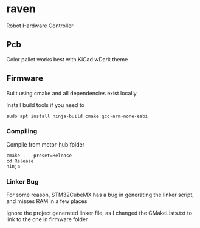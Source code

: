 # raven
Robot Hardware Controller

## Pcb
Color pallet works best with KiCad wDark theme

## Firmware
Built using cmake and all dependencies exist locally

Install build tools if you need to
```
sudo apt install ninja-build cmake gcc-arm-none-eabi
```

### Compiling
Compile from motor-hub folder
```
cmake . --preset=Release
cd Release
ninja
```

### Linker Bug
For some reason, STM32CubeMX has a bug in generating the linker script, and misses RAM in a few places

Ignore the project generated linker file, as I changed the CMakeLists.txt to link to the one in firmware folder
